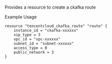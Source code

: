 Provides a resource to create a ckafka route

Example Usage

```hcl
resource "tencentcloud_ckafka_route" "route" {
	instance_id = "ckafka-xxxxxx"
	vip_type = 3
	vpc_id = "vpc-xxxxxx"
	subnet_id = "subnet-xxxxxx"
	access_type = 0
	public_network = 3
}
```